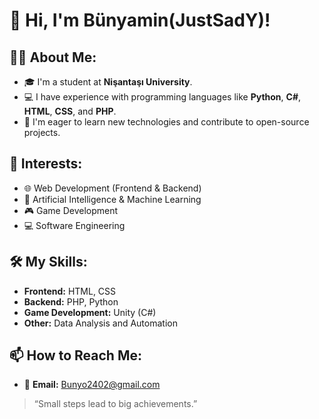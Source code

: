 # 👋 Hi, I'm Bünyamin(JustSadY)!

## 👩‍💻 About Me:
- 🎓 I'm a student at **Nişantaşı University**.
- 💻 I have experience with programming languages like **Python**, **C#**, **HTML**, **CSS**, and **PHP**.
- 🚀 I'm eager to learn new technologies and contribute to open-source projects.

## 🌟 Interests:
- 🌐 Web Development (Frontend & Backend)
- 🧠 Artificial Intelligence & Machine Learning
- 🎮 Game Development
- 💻 Software Engineering

## 🛠️ My Skills:
- **Frontend:** HTML, CSS  
- **Backend:** PHP, Python  
- **Game Development:** Unity (C#)  
- **Other:** Data Analysis and Automation  

## 📫 How to Reach Me:
- 📧 **Email:** Bunyo2402@gmail.com  

> “Small steps lead to big achievements.”
